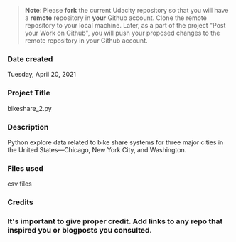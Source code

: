 >**Note**: Please **fork** the current Udacity repository so that you will have a **remote** repository in **your** Github account. Clone the remote repository to your local machine. Later, as a part of the project "Post your Work on Github", you will push your proposed changes to the remote repository in your Github account.

### Date created
Tuesday, April 20, 2021

### Project Title
bikeshare_2.py

### Description

Python explore data related to bike share systems for three major cities in the United States—Chicago, New York City, and Washington.

### Files used
csv files

### Credits
### It's important to give proper credit. Add links to any repo that inspired you or blogposts you consulted.



